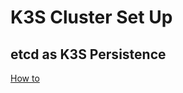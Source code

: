 # K3S Cluster Set Up

## etcd as K3S Persistence

[How to](https://etcd.io/docs/v2.3/docker_guide/)
